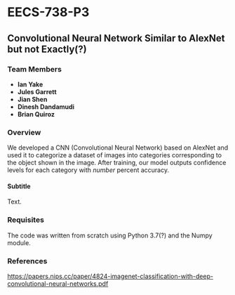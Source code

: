 # EECS-738-P3
## Convolutional Neural Network Similar to AlexNet but not Exactly(?)

### Team Members
- **Ian Yake**
- **Jules Garrett**
- **Jian Shen**
- **Dinesh Dandamudi**
- **Brian Quiroz**

### Overview
We developed a CNN (Convolutional Neural Network) based on AlexNet and used it to categorize a dataset of images into categories corresponding to the object shown in the image. After training, our model outputs confidence levels for each category with *number* percent accuracy.
#### Subtitle
Text.


### Requisites
The code was written from scratch using Python 3.7(?) and the Numpy module.


### References
https://papers.nips.cc/paper/4824-imagenet-classification-with-deep-convolutional-neural-networks.pdf
